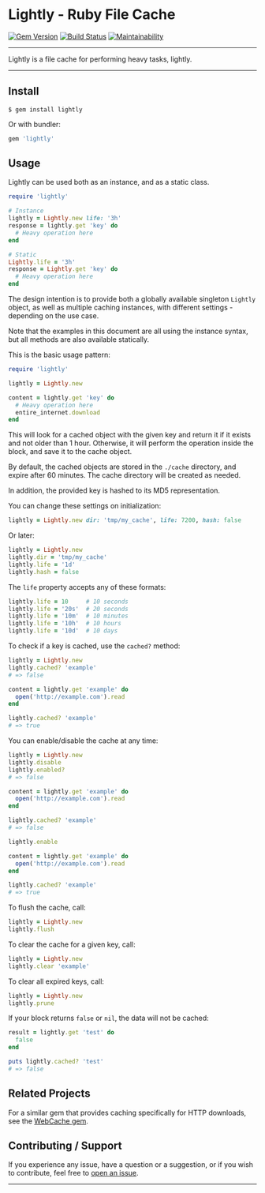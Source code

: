 # Lightly - Ruby File Cache

[![Gem Version](https://badge.fury.io/rb/lightly.svg)](https://badge.fury.io/rb/lightly)
[![Build Status](https://github.com/DannyBen/lightly/workflows/Test/badge.svg)](https://github.com/DannyBen/lightly/actions?query=workflow%3ATest)
[![Maintainability](https://api.codeclimate.com/v1/badges/8296395c9a332a15afc7/maintainability)](https://codeclimate.com/github/DannyBen/lightly/maintainability)

---

Lightly is a file cache for performing heavy tasks, lightly.

---

## Install

```shell
$ gem install lightly
```

Or with bundler:

```ruby
gem 'lightly'
```

## Usage

Lightly can be used both as an instance, and as a static class.

```ruby
require 'lightly'

# Instance
lightly = Lightly.new life: '3h'
response = lightly.get 'key' do
  # Heavy operation here
end

# Static
Lightly.life = '3h'
response = Lightly.get 'key' do
  # Heavy operation here
end
```

The design intention is to provide both a globally available singleton
`Lightly` object, as well as multiple caching instances, with different
settings - depending on the use case.

Note that the examples in this document are all using the instance syntax,
but all methods are also available statically.

This is the basic usage pattern:

```ruby
require 'lightly'

lightly = Lightly.new

content = lightly.get 'key' do
  # Heavy operation here
  entire_internet.download
end
```

This will look for a cached object with the given key and return it 
if it exists and not older than 1 hour. Otherwise, it will perform the
operation inside the block, and save it to the cache object.

By default, the cached objects are stored in the `./cache` directory, and
expire after 60 minutes. The cache directory will be created as needed.

In addition, the provided key is hashed to its MD5 representation.

You can change these settings on initialization:

```ruby
lightly = Lightly.new dir: 'tmp/my_cache', life: 7200, hash: false
```

Or later:

```ruby
lightly = Lightly.new
lightly.dir = 'tmp/my_cache'
lightly.life = '1d'
lightly.hash = false
```

The `life` property accepts any of these formats:

```ruby
lightly.life = 10     # 10 seconds
lightly.life = '20s'  # 20 seconds
lightly.life = '10m'  # 10 minutes
lightly.life = '10h'  # 10 hours
lightly.life = '10d'  # 10 days
```

To check if a key is cached, use the `cached?` method:

```ruby
lightly = Lightly.new
lightly.cached? 'example'
# => false

content = lightly.get 'example' do
  open('http://example.com').read
end

lightly.cached? 'example'
# => true
```

You can enable/disable the cache at any time:

```ruby
lightly = Lightly.new
lightly.disable
lightly.enabled? 
# => false

content = lightly.get 'example' do
  open('http://example.com').read
end

lightly.cached? 'example'
# => false

lightly.enable

content = lightly.get 'example' do
  open('http://example.com').read
end

lightly.cached? 'example'
# => true
```

To flush the cache, call:

```ruby
lightly = Lightly.new
lightly.flush
```

To clear the cache for a given key, call:

```ruby
lightly = Lightly.new
lightly.clear 'example'
```

To clear all expired keys, call:

```ruby
lightly = Lightly.new
lightly.prune
```

If your block returns `false` or `nil`, the data will not be cached:

```ruby
result = lightly.get 'test' do
  false
end

puts lightly.cached? 'test'
# => false
```

## Related Projects

For a similar gem that provides caching specifically for HTTP downloads,
see the [WebCache gem][webcache].

## Contributing / Support

If you experience any issue, have a question or a suggestion, or if you wish
to contribute, feel free to [open an issue][issues].

---

[webcache]: https://github.com/DannyBen/webcache
[issues]: https://github.com/DannyBen/lightly/issues